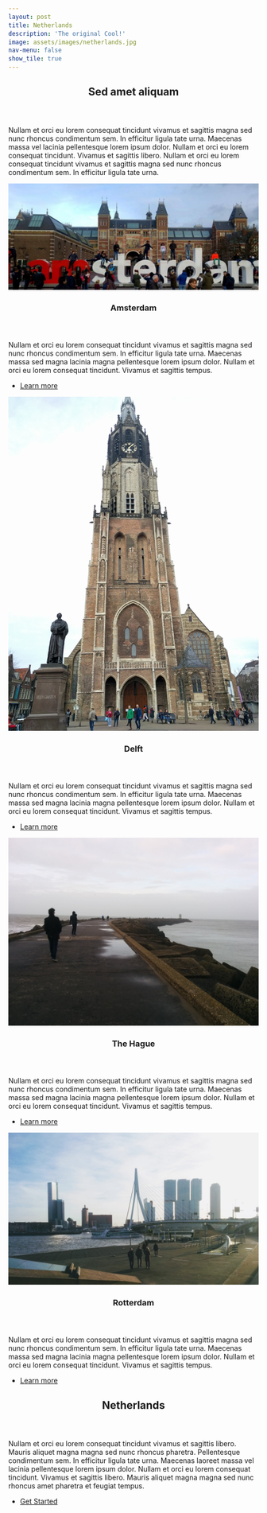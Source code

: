 ```yaml
---
layout: post
title: Netherlands
description: 'The original Cool!'
image: assets/images/netherlands.jpg
nav-menu: false
show_tile: true
---
```



<!-- Main -->
<div id="main">

<!-- One -->
<section id="one">
	<div class="inner">
		<header class="major">
			<h2>Sed amet aliquam</h2>
		</header>
		<p>Nullam et orci eu lorem consequat tincidunt vivamus et sagittis magna sed nunc rhoncus condimentum sem. In efficitur ligula tate urna. Maecenas massa vel lacinia pellentesque lorem ipsum dolor. Nullam et orci eu lorem consequat tincidunt. Vivamus et sagittis libero. Nullam et orci eu lorem consequat tincidunt vivamus et sagittis magna sed nunc rhoncus condimentum sem. In efficitur ligula tate urna.</p>
	</div>
</section>

<!-- Two -->
<section id="two" class="spotlights">
	<section>
		<a href="netherlands.html" class="image">
			<img src="assets/images/netherlands.jpg" alt="" data-position="center center" />
		</a>
		<div class="content">
			<div class="inner">
				<header class="major">
					<h3>Amsterdam</h3>
				</header>
				<p>Nullam et orci eu lorem consequat tincidunt vivamus et sagittis magna sed nunc rhoncus condimentum sem. In efficitur ligula tate urna. Maecenas massa sed magna lacinia magna pellentesque lorem ipsum dolor. Nullam et orci eu lorem consequat tincidunt. Vivamus et sagittis tempus.</p>
				<ul class="actions">
					<li><a href="netherlands.html" class="button">Learn more</a></li>
				</ul>
			</div>
		</div>
	</section>
	<section>
		<a href="netherlands.html" class="image">
			<img src="assets/images/delft.jpg" alt="" data-position="top center" />
		</a>
		<div class="content">
			<div class="inner">
				<header class="major">
					<h3>Delft</h3>
				</header>
				<p>Nullam et orci eu lorem consequat tincidunt vivamus et sagittis magna sed nunc rhoncus condimentum sem. In efficitur ligula tate urna. Maecenas massa sed magna lacinia magna pellentesque lorem ipsum dolor. Nullam et orci eu lorem consequat tincidunt. Vivamus et sagittis tempus.</p>
				<ul class="actions">
					<li><a href="netherlands.html" class="button">Learn more</a></li>
				</ul>
			</div>
		</div>
	</section>
	<section>
		<a href="netherlands.html" class="image">
			<img src="assets/images/thehague.jpg" alt="" data-position="25% 25%" />
		</a>
		<div class="content">
			<div class="inner">
				<header class="major">
					<h3>The Hague</h3>
				</header>
				<p>Nullam et orci eu lorem consequat tincidunt vivamus et sagittis magna sed nunc rhoncus condimentum sem. In efficitur ligula tate urna. Maecenas massa sed magna lacinia magna pellentesque lorem ipsum dolor. Nullam et orci eu lorem consequat tincidunt. Vivamus et sagittis tempus.</p>
				<ul class="actions">
					<li><a href="netherlands.html" class="button">Learn more</a></li>
				</ul>
			</div>
		</div>
	</section>
  <section>
    <a href="netherlands.html" class="image">
      <img src="assets/images/rotterdam.jpg" alt="" data-position="top center" />
    </a>
    <div class="content">
      <div class="inner">
        <header class="major">
          <h3>Rotterdam</h3>
        </header>
        <p>Nullam et orci eu lorem consequat tincidunt vivamus et sagittis magna sed nunc rhoncus condimentum sem. In efficitur ligula tate urna. Maecenas massa sed magna lacinia magna pellentesque lorem ipsum dolor. Nullam et orci eu lorem consequat tincidunt. Vivamus et sagittis tempus.</p>
        <ul class="actions">
          <li><a href="netherlands.html" class="button">Learn more</a></li>
        </ul>
      </div>
    </div>
  </section>
</section>

<!-- Three -->
<section id="three">
	<div class="inner">
		<header class="major">
			<h2>Netherlands</h2>
		</header>
		<p>Nullam et orci eu lorem consequat tincidunt vivamus et sagittis libero. Mauris aliquet magna magna sed nunc rhoncus pharetra. Pellentesque condimentum sem. In efficitur ligula tate urna. Maecenas laoreet massa vel lacinia pellentesque lorem ipsum dolor. Nullam et orci eu lorem consequat tincidunt. Vivamus et sagittis libero. Mauris aliquet magna magna sed nunc rhoncus amet pharetra et feugiat tempus.</p>
		<ul class="actions">
			<li><a href="netherlands.html" class="button next">Get Started</a></li>
		</ul>
	</div>
</section>

</div>

